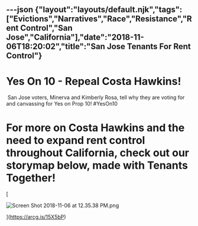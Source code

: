 ---json
{"layout":"layouts/default.njk","tags":["Evictions","Narratives","Race","Resistance","Rent Control","San Jose","California"],"date":"2018-11-06T18:20:02","title":"San Jose Tenants For Rent Control"}
---

Yes On 10 - Repeal Costa Hawkins!
=================================

 San Jose voters, Minerva and Kimberly Rosa, tell why they are voting for and canvassing for Yes on Prop 10! #YesOn10

For more on Costa Hawkins and the need to expand rent control throughout California, check out our storymap below, made with Tenants Together!
==============================================================================================================================================

[

![Screen Shot 2018-11-06 at 12.35.38 PM.png](https://images.squarespace-cdn.com/content/v1/52b7d7a6e4b0b3e376ac8ea2/1541527979050-U417Z4N5S9L7IK2989OK/ke17ZwdGBToddI8pDm48kAtWNb9m780VQaGkZy21jiUUqsxRUqqbr1mOJYKfIPR7LoDQ9mXPOjoJoqy81S2I8N_N4V1vUb5AoIIIbLZhVYxCRW4BPu10St3TBAUQYVKcalHHT7yoiQXT-prgTgTdf1CS_SnWZ2yo_KjH66xyEVAF3DrAe6B5lefHY5lbMpWy/Screen+Shot+2018-11-06+at+12.35.38+PM.png)

](https://arcg.is/15X5bP)